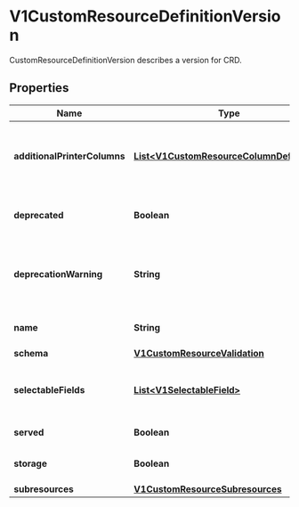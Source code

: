 

# V1CustomResourceDefinitionVersion

CustomResourceDefinitionVersion describes a version for CRD.
## Properties

Name | Type | Description | Notes
------------ | ------------- | ------------- | -------------
**additionalPrinterColumns** | [**List&lt;V1CustomResourceColumnDefinition&gt;**](V1CustomResourceColumnDefinition.md) | additionalPrinterColumns specifies additional columns returned in Table output. See https://kubernetes.io/docs/reference/using-api/api-concepts/#receiving-resources-as-tables for details. If no columns are specified, a single column displaying the age of the custom resource is used. |  [optional]
**deprecated** | **Boolean** | deprecated indicates this version of the custom resource API is deprecated. When set to true, API requests to this version receive a warning header in the server response. Defaults to false. |  [optional]
**deprecationWarning** | **String** | deprecationWarning overrides the default warning returned to API clients. May only be set when &#x60;deprecated&#x60; is true. The default warning indicates this version is deprecated and recommends use of the newest served version of equal or greater stability, if one exists. |  [optional]
**name** | **String** | name is the version name, e.g. “v1”, “v2beta1”, etc. The custom resources are served under this version at &#x60;/apis/&lt;group&gt;/&lt;version&gt;/...&#x60; if &#x60;served&#x60; is true. | 
**schema** | [**V1CustomResourceValidation**](V1CustomResourceValidation.md) |  |  [optional]
**selectableFields** | [**List&lt;V1SelectableField&gt;**](V1SelectableField.md) | selectableFields specifies paths to fields that may be used as field selectors. A maximum of 8 selectable fields are allowed. See https://kubernetes.io/docs/concepts/overview/working-with-objects/field-selectors |  [optional]
**served** | **Boolean** | served is a flag enabling/disabling this version from being served via REST APIs | 
**storage** | **Boolean** | storage indicates this version should be used when persisting custom resources to storage. There must be exactly one version with storage&#x3D;true. | 
**subresources** | [**V1CustomResourceSubresources**](V1CustomResourceSubresources.md) |  |  [optional]



